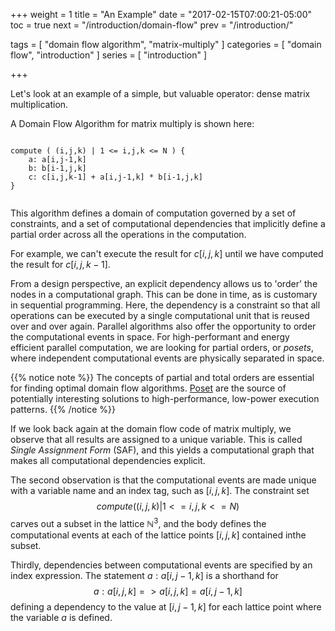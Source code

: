 +++
weight = 1
title = "An Example"
date = "2017-02-15T07:00:21-05:00"
toc = true
next = "/introduction/domain-flow"
prev = "/introduction/"

tags = [ "domain flow algorithm", "matrix-multiply" ]
categories = [ "domain flow", "introduction" ]
series = [ "introduction" ]

+++

Let's look at an example of a simple, but valuable operator: dense matrix multiplication.

A Domain Flow Algorithm for matrix multiply is shown here:

```

compute ( (i,j,k) | 1 <= i,j,k <= N ) {
    a: a[i,j-1,k]
    b: b[i-1,j,k]
    c: c[i,j,k-1] + a[i,j-1,k] * b[i-1,j,k]
}
    
```	

This algorithm defines a domain of computation governed by a set of constraints, and a set of
computational dependencies that implicitly define a partial order across all the operations in the computation. 

For example, we can't execute the result for $c[i,j,k]$ until we have computed the result for $c[i,j,k-1]$.

From a design perspective, an explicit dependency allows us to 'order' the nodes in a
computational graph. This can be done in time, as is customary in sequential programming. Here, the dependency 
is a constraint so that all operations can be executed by a single computational unit that is reused over and over again. 
Parallel algorithms also offer the opportunity to order the computational events in space. For high-performant 
and energy efficient parallel computation,
we are looking for partial orders, or $posets$, where independent computational events are physically separated
in space.

{{% notice note %}}
The concepts of partial and total orders are essential for finding optimal domain flow algorithms. 
[Poset](https://en.wikipedia.org/wiki/Partially_ordered_set) are the
source of potentially interesting solutions to high-performance, low-power execution patterns. 
{{% /notice %}}

If we look back again at the domain flow code of matrix multiply, we observe that all results
are assigned to a unique variable. This is called *Single Assignment Form* (SAF), and this yields a
computational graph that makes all computational dependencies explicit.

The second observation is that the computational events are made unique with a variable name and an index tag, 
such as $[i,j,k]$. 
The constraint set $$compute ( (i,j,k) | 1 <= i,j,k <= N )$$ carves out a subset in the lattice $\mathbb{N}^3$, 
and the body defines the computational events at each of the lattice points $[i,j,k]$ contained inthe subset.

Thirdly, dependencies between computational events are specified by an index expression.
 The statement $a: a[i,j-1,k]$ 
is a shorthand for $$a: a[i,j,k] => a[i,j,k] = a[i,j-1,k]$$
defining a dependency to the value at $[i,j-1,k]$ for each lattice point where the variable $a$ is defined.


